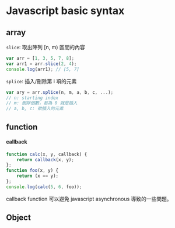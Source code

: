 # Javascript basic syntax
## array

`slice`: 取出陣列 \[n, m) 區間的內容

```js
var arr = [1, 3, 5, 7, 8];
var arr1 = arr.slice(2, 4);
console.log(arr1); // [5, 7]
```

`splice`: 插入/刪除第 i 項的元素

```js
var ary = arr.splice(n, m, a, b, c, ...);
// n: starting index
// m: 刪除個數，若為 0 就是插入
// a, b, c: 欲插入的元素
```

## function

#### callback

```js
function calc(x, y, callback) {
	return callback(x, y);
};
function foo(x, y) {
	return (x == y);
};
console.log(calc(5, 6, foo));
```

callback function 可以避免 javascript asynchronous 導致的一些問題。
## Object


